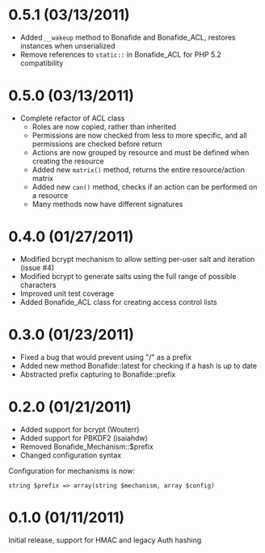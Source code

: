 # 0.5.1 (03/13/2011)

- Added `__wakeup` method to Bonafide and Bonafide_ACL, restores instances when unserialized
- Remove references to `static::` in Bonafide_ACL for PHP 5.2 compatibility

# 0.5.0 (03/13/2011)

- Complete refactor of ACL class
    - Roles are now copied, rather than inherited
    - Permissions are now checked from less to more specific, and all permissions are checked before return
    - Actions are now grouped by resource and must be defined when creating the resource
    - Added new `matrix()` method, returns the entire resource/action matrix
    - Added new `can()` method, checks if an action can be performed on a resource
    - Many methods now have different signatures

# 0.4.0 (01/27/2011)

- Modified bcrypt mechanism to allow setting per-user salt and iteration (issue #4)
- Modified bcrypt to generate salts using the full range of possible characters
- Improved unit test coverage
- Added Bonafide_ACL class for creating access control lists

# 0.3.0 (01/23/2011)

- Fixed a bug that would prevent using "/" as a prefix
- Added new method Bonafide::latest for checking if a hash is up to date
- Abstracted prefix capturing to Bonafide::prefix

# 0.2.0 (01/21/2011)

- Added support for bcrypt (Wouterr)
- Added support for PBKDF2 (isaiahdw)
- Removed Bonafide_Mechanism::$prefix
- Changed configuration syntax

Configuration for mechanisms is now:

    string $prefix => array(string $mechanism, array $config)

# 0.1.0 (01/11/2011)

Initial release, support for HMAC and legacy Auth hashing
